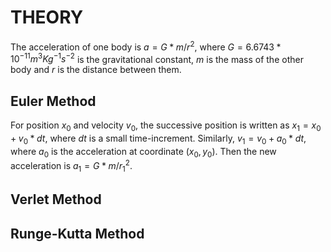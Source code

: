 # THEORY

The acceleration of one body is $a = G * m / r^2$, where $G = 6.6743 * 10^{-11} m^3Kg^{-1}s^{-2}$ is the gravitational constant, $m$ is the mass of the other body and $r$ is the distance between them.

## Euler Method

For position $x_0$ and velocity $v_0$, the successive position is written as $x_1 = x_0 + v_0 * dt$, where $dt$ is a small time-increment.
Similarly, $v_1 = v_0 + a_0 * dt$, where $a_0$ is the acceleration at coordinate $(x_0, y_0)$.
Then the new acceleration is $a_1 = G * m / r_1^2$.

## Verlet Method

## Runge-Kutta Method
